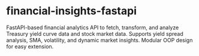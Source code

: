 # financial-insights-fastapi
FastAPI-based financial analytics API to fetch, transform, and analyze Treasury yield curve data and stock market data. Supports yield spread analysis, SMA, volatility, and dynamic market insights. Modular OOP design for easy extension.
